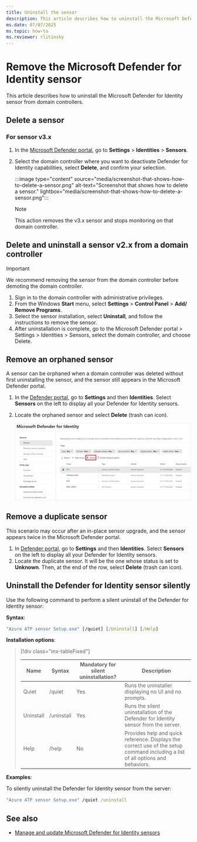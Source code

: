 ```yaml
---
title: Uninstall the sensor
description: This article describes how to uninstall the Microsoft Defender for Identity sensor from domain controllers.
ms.date: 07/07/2025
ms.topic: how-to
ms.reviewer: rlitinsky
---
```


# Remove the Microsoft Defender for Identity sensor

This article describes how to uninstall the Microsoft Defender for Identity sensor from domain controllers.

<!--## Prerequisites

Deactivating Defender for Identity capabilities from your domain controller doesn't remove the domain controller from Defender for Endpoint. You must remove Defender for Identity from Defender for Endpoint before deactivating the sensor.

1. In the [Defender portal](https://security.microsoft.com), go to **Settings** > **Identities** > **Activation**.
1. Select **Download offboarding package** and save the file in a location you can access from your domain controller.  
![Screenshot that shows how to offboard the new sensor.](media/screenshot-that-shows-how-to-offboard-the-new-sensor.png)
1. From the domain controller, extract the zip file, and run the `DefenderForIdentityOnlyOffboardingScript_valid_until_YYYY-MM-DD.cmd` script as an Administrator.
-->

## Delete a sensor

### For sensor v3.x
1. In the [Microsoft Defender portal](https://security.microsoft.com), go to **Settings** > **Identities** > **Sensors**.
2. Select the domain controller where you want to deactivate Defender for Identity capabilities, select **Delete**, and confirm your selection.

   :::image type="content" source="media/screenshot-that-shows-how-to-delete-a-sensor.png" alt-text="Screenshot that shows how to delete a sensor." lightbox="media/screenshot-that-shows-how-to-delete-a-sensor.png":::

    >[!NOTE]
    >This action removes the v3.x sensor and stops monitoring on that domain controller.   

## Delete and uninstall a sensor v2.x from a domain controller

> [!IMPORTANT]
> We recommend removing the sensor from the domain controller before demoting the domain controller.
> 
1. Sign in to the domain controller with administrative privileges.
2. From the Windows **Start** menu, select **Settings** > **Control Panel** > **Add/ Remove Programs**.
3. Select the sensor installation, select **Uninstall**, and follow the instructions to remove the sensor.
4. After uninstallation is complete, go to the Microsoft Defender portal > Settings > Identities > Sensors, select the domain controller, and choose Delete.

## Remove an orphaned sensor

A sensor can be orphaned when a domain controller was deleted without first uninstalling the sensor, and the sensor still appears in the Microsoft Defender portal.

1. In the [Defender portal](https://security.microsoft.com), go to **Settings** and then **Identities**. Select **Sensors** on the left to display all your Defender for Identity sensors.
1. Locate the orphaned sensor and select **Delete** (trash can icon).

    ![Delete orphaned Defender for Identity sensor from sensors page](media/delete-orphaned-sensor.png)

## Remove a duplicate sensor

This scenario may occur after an in-place sensor upgrade, and the sensor appears twice in the Microsoft Defender portal.

1. In [Defender portal](https://security.microsoft.com), go to **Settings** and then **Identities**. Select **Sensors** on the left to display all your Defender for Identity sensors.
1. Locate the duplicate sensor. It will be the one whose status is set to **Unknown**. Then, at the end of the row, select **Delete** (trash can icon).

## Uninstall the Defender for Identity sensor silently

Use the following command to perform a silent uninstall of the Defender for Identity sensor:

**Syntax**:

```cmd
"Azure ATP sensor Setup.exe" [/quiet] [/Uninstall] [/Help]
```

**Installation options**:

> [!div class="mx-tableFixed"]
>
> |Name|Syntax|Mandatory for silent uninstallation?|Description|
> |-------------|----------|---------|---------|
> |Quiet|/quiet|Yes|Runs the uninstaller displaying no UI and no prompts.|
> |Uninstall|/uninstall|Yes|Runs the silent uninstallation of the Defender for Identity sensor from the server.|
> |Help|/help|No|Provides help and quick reference. Displays the correct use of the setup command including a list of all options and behaviors.|

**Examples**:

To silently uninstall the Defender for Identity sensor from the server:

```cmd
"Azure ATP sensor Setup.exe" /quiet /uninstall
```

## See also

- [Manage and update Microsoft Defender for Identity sensors](sensor-settings.md)
